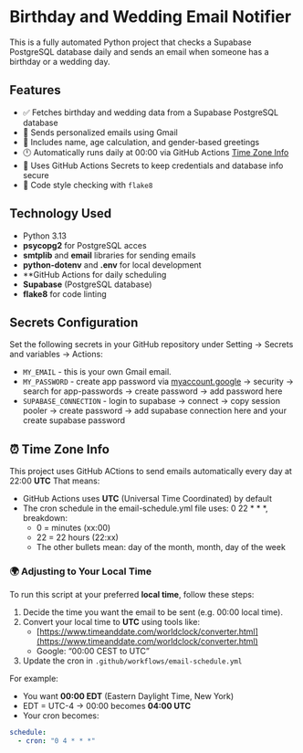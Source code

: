 # Birthday and Wedding Email Notifier 

This is a fully automated Python project that checks a Supabase PostgreSQL database daily and sends an email when someone has a birthday or a wedding day.

## Features 

- ✅ Fetches birthday and wedding data from a Supabase PostgreSQL database
- 📧 Sends personalized emails using Gmail
- 🧠 Includes name, age calculation, and gender-based greetings
- 🕛 Automatically runs daily at 00:00 via GitHub Actions [Time Zone Info](#time-zone-info)
- 🔐 Uses GitHub Actions Secrets to keep credentials and database info secure
- 🧹 Code style checking with `flake8`

## Technology Used 
- Python 3.13
- **psycopg2** for PostgreSQL acces
- **smtplib** and **email** libraries for sending emails
- **python-dotenv** and **.env** for local development
- **GitHub Actions for daily scheduling
- **Supabase** (PostgreSQL database)
- **flake8** for code linting

## Secrets Configuration
Set the following secrets in your GitHub repository under Setting -> Secrets and variables -> Actions:
- `MY_EMAIL` - this is your own Gmail email.
- `MY_PASSWORD` - create app password via [myaccount.google](https://myaccount.google.com/) ->  security -> search for app-passwords -> create password -> add password here
- `SUPABASE_CONNECTION` - login to supabase -> connect -> copy session pooler -> create password -> add supabase connection here and your create supabase password

## ⏰ Time Zone Info
This project uses GitHub ACtions to send emails automatically every day at 22:00 **UTC**
That means:
* GitHub Actions uses **UTC** (Universal Time Coordinated) by default
* The cron schedule in the email-schedule.yml file uses: 0 22 * * *, breakdown:
  * 0 = minutes (xx:00)
  * 22 = 22 hours (22:xx)
  * The other bullets mean: day of the month, month, day of the week

### 🌍 Adjusting to Your Local Time
To run this script at your preferred **local time**, follow these steps:

1. Decide the time you want the email to be sent (e.g. 00:00 local time).
2. Convert your local time to **UTC** using tools like:
   - [https://www.timeanddate.com/worldclock/converter.html](https://www.timeanddate.com/worldclock/converter.html)
   - Google: “00:00 CEST to UTC”
3. Update the cron in `.github/workflows/email-schedule.yml`

For example:
- You want **00:00 EDT** (Eastern Daylight Time, New York)
- EDT = UTC-4 → 00:00 becomes **04:00 UTC**
- Your cron becomes:

```yaml
schedule:
  - cron: "0 4 * * *"

